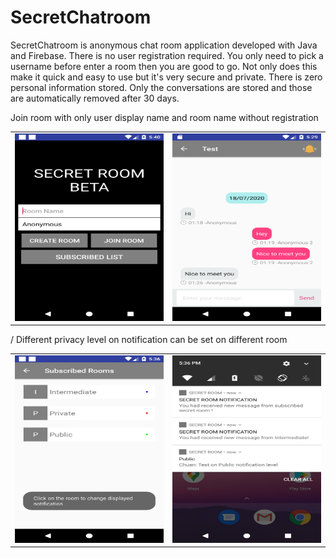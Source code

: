 # SecretChatroom
SecretChatroom is anonymous chat room application developed with Java and Firebase. There is no user registration required. You only need to pick a username before enter a room then you are good to go. Not only does this make it quick and easy to use but it's very secure and private. There is zero personal information stored. Only the conversations are stored and those are automatically removed after 30 days.

Join room with only user display name and room name without registration
<table><tr>
<td> <img src="https://raw.githubusercontent.com/ChuaN15/SecretChatroom/master/Screenshot_1595007614.png" alt="Drawing" style="width: 250px; height: 300px"/> </td>
<td> <img src="https://raw.githubusercontent.com/ChuaN15/SecretChatroom/master/Screenshot_1595006981.png" alt="Drawing" style="width: 250px; height: 300px"/> </td>
</tr></table>

/
Different privacy level on notification can be set on different room 
<table><tr>
<td> <img src="https://raw.githubusercontent.com/ChuaN15/SecretChatroom/master/Screenshot_1595007413.png" alt="Drawing" style="width: 250px; height: 300px"/> </td>
<td> <img src="https://raw.githubusercontent.com/ChuaN15/SecretChatroom/master/Screenshot_1595007397.png" alt="Drawing" style="width: 250px; height: 300px"/> </td>
</tr></table>
